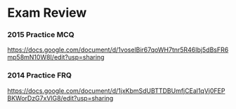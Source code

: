 # Exam Review

### 2015 Practice MCQ

https://docs.google.com/document/d/1voselBir67qoWH7tnr5R46Ibj5dBsFR6mp58mN10W8I/edit?usp=sharing

### 2014 Practice FRQ

https://docs.google.com/document/d/1jxKbmSdUBTTDBUmfjCEal1qVj0FEPBKWorDzG7xVlG8/edit?usp=sharing
